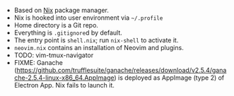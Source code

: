 * Based on [Nix](https://nixos.org/download.html) package manager.
* Nix is hooked into user environment via `~/.profile`
* Home directory is a Git repo.
* Everything is `.gitignore`d by default.
* The entry point is `shell.nix`; run `nix-shell` to activate it.
* `neovim.nix` contains an installation of Neovim and plugins.
* TODO: vim-tmux-navigator
* FIXME: Ganache (https://github.com/trufflesuite/ganache/releases/download/v2.5.4/ganache-2.5.4-linux-x86_64.AppImage)
  is deployed as AppImage (type 2) of Electron App. Nix fails to launch it.
